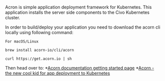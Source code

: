 Acron is  simple application deployment framework for Kubernetes. This application installs the server side components to the Civo Kubernetes cluster. 

In order to build/deploy your application you need to download the acorn cli locally using following command:

```
For macOS/Linux

brew install acorn-io/cli/acorn
```

```shell
curl https://get.acorn.io | sh
```

Then head over to:
*[Acorn documentation getting started page](https://docs.acorn.io/getting-started)
*[Acorn - the new cool kid for app deployment to Kubernetes](https://www.civo.com/learn/acorn-the-new-cool-kid-for-app-deployment-to-kubernetes)


